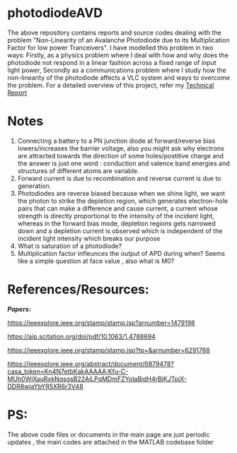 # photodiodeAVD
The above repository contains reports and source codes dealing with the problem  "Non-Linearity of an Avalanche Photodiode due to its Multiplication Factor for low power Tranceivers". I have modelled this problem in two ways: Firstly, as a physics problem where I deal with how and why does the photodiode not respond in a linear fashion across a fixed range of input light power, Secondly as a communications problem where I study how the non-linearity of the photodiode affects a VLC system and ways to overcome the problem. For a detailed overview of this project, refer my [Technical Report](https://drive.google.com/file/d/1K7Wji5AkhiduNSIzb3gpIRf_s47tMdFk/viewhttps://drive.google.com/file/d/1K7Wji5AkhiduNSIzb3gpIRf_s47tMdFk/view)



# Notes
1. Connecting a battery to a PN junction diode at forward/reverse bias lowers/increases the barrier voltage, also you might ask why electrons are attracted towards the direction of some holes/postitive charge and the answer is just one word : conduction and valence band energies and structures of different atoms are variable.
2. Forward current is due to recombination and reverse current is due to generation. 
3. Photodiodes are reverse biased because when we shine light, we want the photon to strike the depletion region, which generates electron-hole pairs that can make a difference and cause current, a current whose strength is directly proportional to the intensity of the incident light, whereas in the forward bias mode, depletion regions gets narrowed down and a depletion current is observed which is independent of the incident light intensity which breaks our purpose
4. What is saturation of a photodiode?
5. Multiplication factor infleunces the output of APD during when? Seems like a simple question at face value , also what is M0?

# **References/Resources:** 

 ***Papers:***

https://ieeexplore.ieee.org/stamp/stamp.jsp?arnumber=1479198

https://aip.scitation.org/doi/pdf/10.1063/1.4788694

https://ieeexplore.ieee.org/stamp/stamp.jsp?tp=&arnumber=6291768

https://ieeexplore.ieee.org/abstract/document/6879478?casa_token=Kn4N7etbKakAAAAA:Kfu-C-MUh0WjXauRxkNqsgsB22AjLPqMDmFZYolaBidH4rBjKJTpjX-DDR8wjaYbYR5XR6r3V48


# PS:
The above code files or documents in the main page are just periodic updates , the main codes are attached in the MATLAB codebase folder


